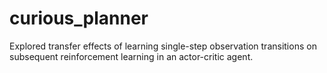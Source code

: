 # curious_planner
Explored transfer effects of learning single-step observation transitions on subsequent reinforcement learning in an actor-critic agent.
